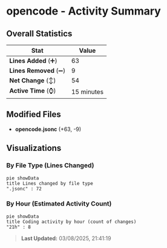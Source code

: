 # opencode - Activity Summary 

## Overall Statistics

| Stat                   | Value                                                             |
| ---------------------- | ----------------------------------------------------------------- |
| **Lines Added** (➕)   | 63                                          |
| **Lines Removed** (➖) | 9                                        |
| **Net Change** (↕)    | 54                |
| **Active Time** (⌚)   | 15 minutes |


## Modified Files
- **opencode.jsonc** (+63, -9)

## Visualizations

### By File Type (Lines Changed)

```mermaid
pie showData
title Lines changed by file type
".jsonc" : 72
```

### By Hour (Estimated Activity Count)

```mermaid
pie showData
title Coding activity by hour (count of changes)
"21h" : 8
```


> **Last Updated:** 03/08/2025, 21:41:19
